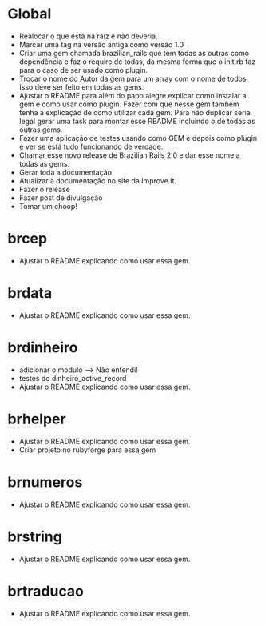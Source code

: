 # Global

* Realocar o que está na raiz e não deveria.
* Marcar uma tag na versão antiga como versão 1.0
* Criar uma gem chamada brazilian\_rails que tem todas as outras como dependência e faz o require de todas, da mesma forma que o init.rb faz para o caso de ser usado como plugin.
* Trocar o nome do Autor da gem para um array com o nome de todos. Isso deve ser feito em todas as gems.
* Ajustar o README para além do papo alegre explicar como instalar a gem e como usar como plugin. Fazer com que nesse gem também tenha a explicação de como utilizar cada gem. Para não duplicar seria legal gerar uma task para montar esse README incluindo o de todas as outras gems.
* Fazer uma aplicação de testes usando como GEM e depois como plugin e ver se está tudo funcionando de verdade.
* Chamar esse novo release de Brazilian Rails 2.0 e dar esse nome a todas as gems.
* Gerar toda a documentação
* Atualizar a documentação no site da Improve It.
* Fazer o release
* Fazer post de divulgação
* Tomar um choop!

# brcep

* Ajustar o README explicando como usar essa gem.

# brdata

* Ajustar o README explicando como usar essa gem.

# brdinheiro

* adicionar o modulo --> Não entendi!
* testes do dinheiro_active_record
* Ajustar o README explicando como usar essa gem.

# brhelper

* Ajustar o README explicando como usar essa gem.
* Criar projeto no rubyforge para essa gem

# brnumeros

* Ajustar o README explicando como usar essa gem.

# brstring

* Ajustar o README explicando como usar essa gem.

# brtraducao

* Ajustar o README explicando como usar essa gem.
